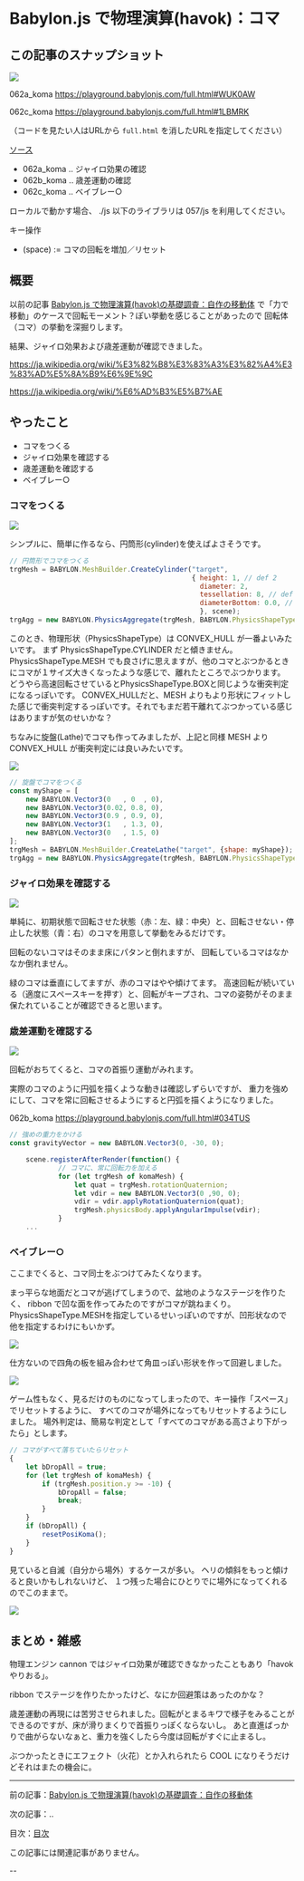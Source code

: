 # Babylon.js で物理演算(havok)：コマ

## この記事のスナップショット

![](062/pic/062_ss_33.gif)

062a_koma
https://playground.babylonjs.com/full.html#WUK0AW

062c_koma
https://playground.babylonjs.com/full.html#1LBMRK

（コードを見たい人はURLから `full.html` を消したURLを指定してください）

[ソース](062/)

  - 062a_koma .. ジャイロ効果の確認
  - 062b_koma .. 歳差運動の確認
  - 062c_koma .. ベイブレー○

ローカルで動かす場合、 ./js 以下のライブラリは 057/js を利用してください。

キー操作

- (space) := コマの回転を増加／リセット

## 概要

以前の記事
[Babylon.js で物理演算(havok)の基礎調査：自作の移動体](060.md)
で「力で移動」のケースで回転モーメント？ぽい挙動を感じることがあったので
回転体（コマ）の挙動を深掘りします。

結果、ジャイロ効果および歳差運動が確認できました。

https://ja.wikipedia.org/wiki/%E3%82%B8%E3%83%A3%E3%82%A4%E3%83%AD%E5%8A%B9%E6%9E%9C

https://ja.wikipedia.org/wiki/%E6%AD%B3%E5%B7%AE


## やったこと

- コマをつくる
- ジャイロ効果を確認する
- 歳差運動を確認する
- ベイブレー○

### コマをつくる

![](062/pic/062_ss_01.jpg)

シンプルに、簡単に作るなら、円筒形(cylinder)を使えばよさそうです。

```js
// 円筒形でコマをつくる
trgMesh = BABYLON.MeshBuilder.CreateCylinder("target",
                                             { height: 1, // def 2
                                               diameter: 2,
                                               tessellation: 8, // def 24
                                               diameterBottom: 0.0, // def 1
                                               }, scene);
trgAgg = new BABYLON.PhysicsAggregate(trgMesh, BABYLON.PhysicsShapeType.CONVEX_HULL, { mass: 100, friction: 0.6, restitution:0.05}, scene);
```

このとき、物理形状（PhysicsShapeType）は CONVEX_HULL が一番よいみたいです。
まず PhysicsShapeType.CYLINDER だと傾きません。
PhysicsShapeType.MESH でも良さげに思えますが、他のコマとぶつかるときにコマが１サイズ大きくなったような感じで、離れたところでぶつかります。
どうやら高速回転させているとPhysicsShapeType.BOXと同じような衝突判定になるっぽいです。
CONVEX_HULLだと、MESH よりもより形状にフィットした感じで衝突判定するっぽいです。それでもまだ若干離れてぶつかっている感じはありますが気のせいかな？

ちなみに旋盤(Lathe)でコマも作ってみましたが、上記と同様 MESH より CONVEX_HULL が衝突判定には良いみたいです。

![](062/pic/062_ss_02.jpg)

```js
// 旋盤でコマをつくる
const myShape = [
    new BABYLON.Vector3(0   , 0  , 0),
    new BABYLON.Vector3(0.02, 0.8, 0),
    new BABYLON.Vector3(0.9 , 0.9, 0),
    new BABYLON.Vector3(1   , 1.3, 0),
    new BABYLON.Vector3(0   , 1.5, 0)
];
trgMesh = BABYLON.MeshBuilder.CreateLathe("target", {shape: myShape});
trgAgg = new BABYLON.PhysicsAggregate(trgMesh, BABYLON.PhysicsShapeType.CONVEX_HULL, { mass: 100, friction: 0.6, restitution:0.05}, scene);
```

### ジャイロ効果を確認する

![](062/pic/062_ss_11.gif)

単純に、初期状態で回転させた状態（赤：左、緑：中央）と、回転させない・停止した状態（青：右）のコマを用意して挙動をみるだけです。

回転のないコマはそのまま床にパタンと倒れますが、
回転しているコマはなかなか倒れません。

緑のコマは垂直にしてますが、赤のコマはやや傾けてます。
高速回転が続いている（適度にスペースキーを押す）と、回転がキープされ、コマの姿勢がそのまま保たれていることが確認できると思います。


### 歳差運動を確認する

![](062/pic/062_ss_12.gif)

回転がおちてくると、コマの首振り運動がみれます。

実際のコマのように円弧を描くような動きは確認しずらいですが、
重力を強めにして、コマを常に回転させるようにすると円弧を描くようになりました。

062b_koma
https://playground.babylonjs.com/full.html#034TUS

```js
// 強めの重力をかける
const gravityVector = new BABYLON.Vector3(0, -30, 0);
```

```js
    scene.registerAfterRender(function() {
            // コマに、常に回転力を加える
            for (let trgMesh of komaMesh) {
                let quat = trgMesh.rotationQuaternion;
                let vdir = new BABYLON.Vector3(0 ,90, 0);
                vdir = vdir.applyRotationQuaternion(quat);
                trgMesh.physicsBody.applyAngularImpulse(vdir);
            }
    ...
```

### ベイブレー○

ここまでくると、コマ同士をぶつけてみたくなります。

まっ平らな地面だとコマが逃げてしまうので、盆地のようなステージを作りたく、
ribbon で凹な面を作ってみたのですがコマが跳ねまくり。
PhysicsShapeType.MESHを指定しているせいっぽいのですが、凹形状なので他を指定するわけにもいかず。

![](062/pic/062_ss_31.gif)

仕方ないので四角の板を組み合わせて角皿っぽい形状を作って回避しました。

![](062/pic/062_ss_32.jpg)

ゲーム性もなく、見るだけのものになってしまったので、キー操作「スペース」でリセットするように、
すべてのコマが場外になってもリセットするようにしました。
場外判定は、簡易な判定として「すべてのコマがある高さより下がったら」とします。

```js
// コマがすべて落ちていたらリセット
{
    let bDropAll = true;
    for (let trgMesh of komaMesh) {
        if (trgMesh.position.y >= -10) {
            bDropAll = false;
            break;
        }
    }
    if (bDropAll) {
        resetPosiKoma();
    }
}
```

見ていると自滅（自分から場外）するケースが多い。
ヘリの傾斜をもっと傾けると良いかもしれないけど、
１つ残った場合にひとりでに場外になってくれるのでこのままで。

![](062/pic/062_ss_33.gif)

## まとめ・雑感

物理エンジン cannon ではジャイロ効果が確認できなかったこともあり「havokやりおる」。

ribbon でステージを作りたかったけど、なにか回避策はあったのかな？

歳差運動の再現には苦労させられました。回転がとまるキワで様子をみることができるのですが、床が滑りまくりで首振りっぽくならないし。
あと直進ばっかりで曲がらないなぁと、重力を強くしたら今度は回転がすぐに止まるし。

ぶつかったときにエフェクト（火花）とか入れられたら COOL になりそうだけどそれはまたの機会に。

------------------------------------------------------------

前の記事：[Babylon.js で物理演算(havok)の基礎調査：自作の移動体](060.md)

次の記事：..


目次：[目次](000.md)

この記事には関連記事がありません。

--